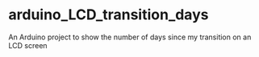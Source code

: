 # arduino_LCD_transition_days
An Arduino project to show the number of days since my transition on an LCD screen
